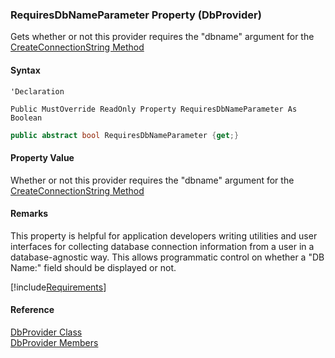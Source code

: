 ﻿### RequiresDbNameParameter Property (DbProvider)

Gets whether or not this provider requires the "dbname" argument for the [CreateConnectionString Method](FChoice.Common~FChoice.Common.Data.DbProvider~CreateConnectionString.md)

#### Syntax

```vbnet
'Declaration

Public MustOverride ReadOnly Property RequiresDbNameParameter As Boolean
```

```csharp
public abstract bool RequiresDbNameParameter {get;}
```

#### Property Value

Whether or not this provider requires the "dbname" argument for the [CreateConnectionString Method](FChoice.Common~FChoice.Common.Data.DbProvider~CreateConnectionString.md)

#### Remarks

This property is helpful for application developers writing utilities and user interfaces for collecting database connection information from a user in a database-agnostic way. This allows programmatic control on whether a "DB Name:" field should be displayed or not.

[!include[Requirements](../partials/requirements.md)]

#### Reference

[DbProvider Class](FChoice.Common~FChoice.Common.Data.DbProvider.md)  
[DbProvider Members](FChoice.Common~FChoice.Common.Data.DbProvider_members.md)